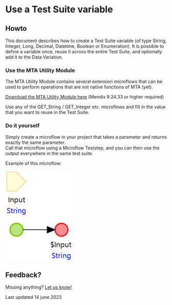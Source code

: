 # Use a Test Suite variable

## Howto

This document describes how to create a Test Suite variable (of type String, Integer, Long, Decimal, Datetime, Boolean or Enumeration).
It is possible to define a variable once, reuse it across the entire Test Suite, and optionally add it to the Data Variation. 

### Use the MTA Utility Module

The MTA Utility Module contains several extension microflows that can be used to perform operations that are not native functions of MTA (yet).

[Download the MTA Utility Module here](../images/MtaUtilityModule.mpk) (Mendix 9.24.33 or higher required)

Use any of the GET_String / GET_Integer etc. microflows and fill in the value that you want to reuse in the Test Suite.

### Do it yourself

Simply create a microflow in your project that takes a parameter and returns exactly the same parameter. <br/>
Call that microflow using a Microflow Teststep, and you can then use the output everywhere in the same test suite.

Example of this microflow:

![Passthrough String microflow](../images/passthrough.png)


## Feedback?
Missing anything? [Let us know!](mailto:support@menditect.com)

Last updated 14 june 2023